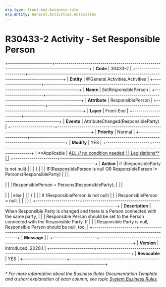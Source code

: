 ```yaml
---
erp.type: front-end-business-rule
erp.entity: General.Activities.Activities
---
```


# R30433-2 Activity - Set Responsible Person
+----------------------+-----------------------------------------------------------------------------------------------+
| **Code**             | 30433-2                                                                                       |
+----------------------+-----------------------------------------------------------------------------------------------+
| **Entity**           | @General.Activities.Activities                                                                |
+----------------------+-----------------------------------------------------------------------------------------------+
| **Name**             | SetResponsiblePerson                                                                          |
+----------------------+-----------------------------------------------------------------------------------------------+
| **Attribute**        | ResponsiblePerson                                                                             |
+----------------------+-----------------------------------------------------------------------------------------------+
| **Layer**            | Front-End                                                                                     |
+----------------------+-----------------------------------------------------------------------------------------------+
| **Events**           | AttributeChanged(ResponsibleParty)                                                            |
+----------------------+-----------------------------------------------------------------------------------------------+
| **Priority**         | Normal                                                                                        |
+----------------------+-----------------------------------------------------------------------------------------------+
| **Modify**           | YES                                                                                           |
+----------------------+-----------------------------------------------------------------------------------------------+
| **Applicable         | [ALL // no condition needed                                                                   |
| Legislations**       | ](xref:applicable-legislations)                                                               |
+----------------------+-----------------------------------------------------------------------------------------------+
| **Action**           | if (ResponsibleParty is not null)                                                             |
|                      | {                                                                                             |
|                      | IF(ResponsiblePerson is null OR ResponsiblePerson != Persons(ResponsibleParty)                |
|                      | <br/><br/>                                                                                    |
|                      | ResponsiblePerson = Persons(ResponsibleParty);                                                |
|                      | <br/><br/>                                                                                    |
|                      | else                                                                                          |
|                      | {                                                                                             |
|                      | if (ResponsiblePerson is not null)                                                            |
|                      | ResponsiblePerson = null;                                                                     |
|                      | }                                                                                             |
+----------------------+-----------------------------------------------------------------------------------------------+
| **Description**      | When Responsible Party is changed and there is a Person connected with the same party,        |
|                      | Responsible Person should be set to the Person connected with the Responsible Party. If       |
|                      | Responsible Party is null, Responsible Person should be null, too.                            |
+----------------------+-----------------------------------------------------------------------------------------------+
| **Message**          |                                                                                               |
+----------------------+-----------------------------------------------------------------------------------------------+
| **Version**          | Introduced: 2020.1                                                                            |
+----------------------+-----------------------------------------------------------------------------------------------+
| **Revocable**        | YES                                                                                           |
+----------------------+-----------------------------------------------------------------------------------------------+

*\* For more information about the Business Rules Documentation Template and a short explanation of each column, see
topic [System Business Rules](../templates/template-description-system-business-rules.md).*
